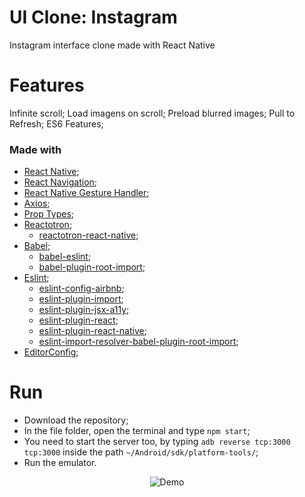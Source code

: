 # UI Clone: Instagram
Instagram interface clone made with React Native

# Features
Infinite scroll;
Load imagens on scroll;
Preload blurred images;
Pull to Refresh;
ES6 Features;

### Made with
- [React Native](http://facebook.github.io/react-native/);
- [React Navigation](https://reactnavigation.org/);
- [React Native Gesture Handler](https://kmagiera.github.io/react-native-gesture-handler/);
- [Axios](https://github.com/axios/axios);
- [Prop Types](https://github.com/facebook/prop-types);
- [Reactotron](https://github.com/infinitered/reactotron);
  - [reactotron-react-native](https://github.com/infinitered/reactotron/blob/master/docs/quick-start-react-native.md);
- [Babel](https://babeljs.io/);
  - [babel-eslint](https://github.com/babel/babel-eslint);
  - [babel-plugin-root-import](https://github.com/entwicklerstube/babel-plugin-root-import);
- [Eslint](https://eslint.org/);
  - [eslint-config-airbnb](https://github.com/airbnb/javascript/tree/master/packages/eslint-config-airbnb);
  - [eslint-plugin-import](https://github.com/benmosher/eslint-plugin-import); 
  - [eslint-plugin-jsx-a11y](https://github.com/evcohen/eslint-plugin-jsx-a11y); 
  - [eslint-plugin-react](https://github.com/yannickcr/eslint-plugin-react); 
  - [eslint-plugin-react-native](https://github.com/Intellicode/eslint-plugin-react-native);
  - [eslint-import-resolver-babel-plugin-root-import](https://github.com/olalonde/eslint-import-resolver-babel-root-import);
- [EditorConfig](https://editorconfig.org/);

# Run
* Download the repository;
* In the file folder, open the terminal and type ```npm start```;
* You need to start the server too, by typing ```adb reverse tcp:3000 tcp:3000``` inside the path ```~/Android/sdk/platform-tools/```;
* Run the emulator.


<p align="center">
    <img src="https://drive.google.com/file/d/1YkIhMlT6DYg8FXTTRwacEzxMkKRm5p_8/view?usp=sharing" alt="Demo">
</p>
